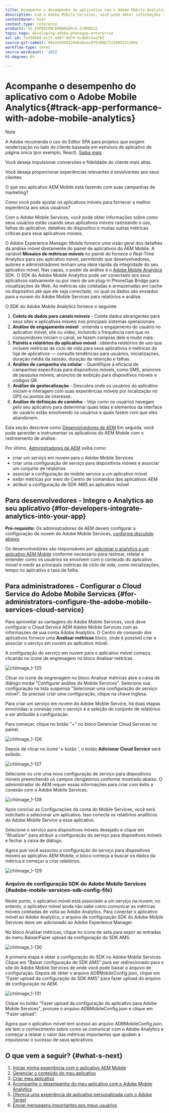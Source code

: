 ```yaml
---
title: Acompanhe o desempenho do aplicativo com o Adobe Mobile Analytics
description: Com o Adobe Mobile Services, você pode obter informações sobre como seus usuários estão usando seus aplicativos móveis rastreando o uso, falhas do aplicativo, detalhes do dispositivo e muitas outras métricas críticas para seus aplicativos móveis. Siga esta página para saber mais.
contentOwner: User
content-type: reference
products: SG_EXPERIENCEMANAGER/6.5/MOBILE
topic-tags: developing-adobe-phonegap-enterprise
exl-id: 7e358660-bc2f-4d8f-8d74-6cdb6c1ea7b5
source-git-commit: 96e2e945012046e6eac878389b7332985221204e
workflow-type: tm+mt
source-wordcount: '1052'
ht-degree: 0%

---
```


# Acompanhe o desempenho do aplicativo com o Adobe Mobile Analytics{#track-app-performance-with-adobe-mobile-analytics}

>[!NOTE]
>
>A Adobe recomenda o uso do Editor SPA para projetos que exigem renderização no lado do cliente baseada em estrutura de aplicativo de página única (por exemplo, React). [Saiba mais](/help/sites-developing/spa-overview.md).

Você deseja impulsionar conversões e fidelidade do cliente mais altas.

Você deseja proporcionar experiências relevantes e envolventes aos seus clientes.

O que seu aplicativo AEM Mobile está fazendo com suas campanhas de marketing?

Como você pode ajustar os aplicativos móveis para fornecer a melhor experiência aos seus usuários?

Com o Adobe Mobile Services, você pode obter informações sobre como seus usuários estão usando seus aplicativos móveis rastreando o uso, falhas do aplicativo, detalhes do dispositivo e muitas outras métricas críticas para seus aplicativos móveis.

O Adobe Experience Manager Mobile fornece uma visão geral dos detalhes da análise móvel diretamente do painel de aplicativos do AEM Mobile. A variável **Mosaico de métricas móveis** no painel do fornece o Real-Time Analytics para seu aplicativo móvel, permitindo que desenvolvedores, autores e administradores tenham uma ideia rápida da integridade do seu aplicativo móvel. Nas capas, o poder da análise é o [Adobe Mobile Analytics](https://business.adobe.com/products/analytics/mobile-marketing.html) SDK. O SDK do Adobe Mobile Analytics pode ser conectado aos seus aplicativos nativamente ou por meio de um plug-in PhoneGap Bridge para visualizações da Web. As métricas são coletadas e armazenadas em cache no dispositivo até que ele seja conectado, no qual os dados são enviados para a nuvem do Adobe Mobile Services para relatórios e análise.

O SDK do Adobe Mobile Analytics fornece o seguinte:

1. **Coleta de dados para canais móveis** - Colete dados abrangentes para seus sites e aplicativos móveis nos principais sistemas operacionais.
1. **Análise de engajamento móvel** : entenda o engajamento do usuário no aplicativo móvel, site ou vídeo, incluindo a frequência com que os consumidores iniciam o canal, se fazem compras dele e muito mais.
1. **Painéis e relatórios do aplicativo móvel** : obtenha relatórios de uso que incluem métricas de ciclo de vida para seus aplicativos e métricas da loja de aplicativos — consulte tendências para usuários, inicializações, duração média da sessão, duração da retenção e falhas.
1. **Análise de campanha via celular** - Quantifique a eficácia de campanhas específicas para dispositivos móveis, como SMS, anúncios de pesquisa móveis, anúncios de exibição para dispositivos móveis e códigos QR.
1. **Análise de geolocalização** - Descubra onde os usuários do aplicativo iniciam e interagem com suas experiências móveis por localização no GPS ou pontos de interesse.
1. **Análise de definição de caminho** - Veja como os usuários navegam pelo seu aplicativo para determinar quais telas e elementos da interface do usuário estão envolvendo os usuários e quais fazem com que eles abandonem.

Esta seção descreve como [Desenvolvedores de AEM](#developers) Em seguida, você pode aprender a instrumentar os aplicativos do AEM Mobile com o rastreamento de análise.

Por último, [Administradores de AEM](#administrators) saiba como:

* criar um serviço em nuvem para o Adobe Mobile Services
* criar uma configuração de serviço para dispositivos móveis e associar um conjunto de relatórios
* associar a configuração do mobile service a um aplicativo móvel
* exibir métricas por meio do Centro de comandos dos aplicativos AEM
* atribuir a configuração de SDK AMS ao aplicativo móvel

## Para desenvolvedores - Integre o Analytics ao seu aplicativo {#for-developers-integrate-analytics-into-your-app}

**Pré-requisito:** Os administradores de AEM devem configurar a configuração de nuvem do Adobe Mobile Services, [conforme discutido abaixo](#amscloudserviceconfig).

Os desenvolvedores são responsáveis por [adicionar o analytics a um aplicativo AEM Mobile](/help/mobile/phonegap-add-analytics-to-apps.md) conforme necessário para rastrear, relatar e entender como os usuários se envolvem com o conteúdo do aplicativo móvel e medir as principais métricas de ciclo de vida, como inicializações, tempo no aplicativo e taxa de falha.

## Para administradores - Configurar o Cloud Service do Adobe Mobile Services {#for-administrators-configure-the-adobe-mobile-services-cloud-service}

Para aproveitar as vantagens do Adobe Mobile Services, você deve configurar o Cloud Service AEM Adobe Mobile Services com as informações de sua conta Adobe Analytics. O Centro de comando dos aplicativos fornece uma **Analisar métricas** bloco, onde é possível criar e associar o serviço em nuvem ao aplicativo móvel.

A configuração do serviço em nuvem para o aplicativo móvel começa clicando no ícone de engrenagem no bloco Analisar métricas.

![chlimage_1-125](assets/chlimage_1-125.png)

Clicar no ícone de engrenagem no bloco Analisar métricas abre a caixa de diálogo modal &quot;Configurar análise do Mobile Services&quot;. Selecione sua configuração na lista suspensa &quot;Selecionar uma configuração do serviço móvel&quot;. Se precisar criar uma configuração, clique na chave inglesa.

Para criar um serviço em nuvem do Adobe Mobile Service, há duas etapas envolvidas: a conexão com o serviço e a seleção do conjunto de relatórios a ser atribuído à configuração.

Para começar, clique no botão &quot;+&quot; no bloco Gerenciar Cloud Services no painel.

![chlimage_1-126](assets/chlimage_1-126.png)

Depois de clicar no ícone &#39;**+** botão &#39;, o botão **Adicionar Cloud Service** será exibido.

![chlimage_1-127](assets/chlimage_1-127.png)

Selecione ou crie uma nova configuração de serviço para dispositivos móveis preenchendo os campos obrigatórios conforme mostrado abaixo. O administrador do AEM requer essas informações para criar com êxito a conexão com o Adobe Mobile Services.

![chlimage_1-128](assets/chlimage_1-128.png)

Após concluir as Configurações da conta do Mobile Services, você será solicitado a selecionar um aplicativo. Isso conecta os relatórios analíticos do Adobe Mobile Service a esse aplicativo.

Selecione o serviço para dispositivos móveis desejado e clique em &quot;Atualizar&quot; para atribuir a configuração do serviço para dispositivos móveis e fechar a caixa de diálogo.

Agora que você associou a configuração do serviço para dispositivos móveis ao aplicativo AEM Mobile, o bloco começa a buscar os dados da métrica e começar a criar relatórios.

![chlimage_1-129](assets/chlimage_1-129.png)

### Arquivo de configuração SDK do Adobe Mobile Services {#adobe-mobile-services-sdk-config-file}

Neste ponto, o aplicativo móvel está associado a um serviço na nuvem, no entanto, o aplicativo móvel ainda não sabe como comunicar as métricas móveis coletadas de volta ao Adobe Analytics. Para conectar o aplicativo móvel ao Adobe Analytics, o arquivo de configuração SDK do Adobe Mobile Services deve ser adicionado ao Adobe Experience Manager.

No bloco Analisar métricas, clique no ícone de seta para expor as entradas do menu Baixar/Fazer upload da configuração do SDK AMS.

![chlimage_1-130](assets/chlimage_1-130.png)

A primeira etapa é obter a configuração do SDK no Adobe Mobile Services. Clique em &quot;Baixar configuração de SDK AMS&quot; para ser redirecionado para o site do Adobe Mobile Services de onde você pode baixar o arquivo de configuração. Depois de obter o arquivo ADBMobileConfig.json, clique em &quot;Fazer upload da configuração do SDK AMS&quot; para fazer upload do arquivo de configuração no AEM.

![chlimage_1-131](assets/chlimage_1-131.png)

Clique no botão &quot;Fazer upload da configuração do aplicativo para Adobe Mobile Services&quot;, procure o arquivo ADBMobileConfig.json e clique em &quot;Fazer upload&quot;.

Agora que o aplicativo móvel tem acesso ao arquivo ADBMobileConfig.json, ele tem o conhecimento sobre como se comunicar com o Adobe Analytics e começar a relatar o valor das métricas importantes que ajudam a impulsionar o sucesso de seus aplicativos.

## O que vem a seguir? {#what-s-next}

1. [Iniciar minha experiência com o aplicativo AEM Mobile](/help/mobile/starting-aem-phonegap-app.md)
1. [Gerenciar o conteúdo do meu aplicativo](/help/mobile/phonegap-manage-app-content.md)
1. [Criar meu aplicativo](/help/mobile/building-app-mobile-phonegap.md)
1. [Acompanhe o desempenho do meu aplicativo com o Adobe Mobile Analytics](/help/mobile/phonegap-intro-to-app-analytics.md)
1. [Ofereça uma experiência de aplicativo personalizada com o Adobe Target](/help/mobile/phonegap-aem-mobile-content-personalization.md)
1. [Enviar mensagens importantes aos meus usuários](/help/mobile/phonegap-push-notifications.md)
